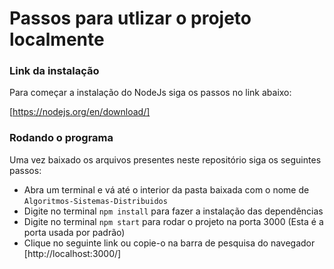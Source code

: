 # Passos para utlizar o projeto localmente

### Link da instalação

Para começar a instalação do NodeJs siga os passos no link abaixo:

[https://nodejs.org/en/download/]

### Rodando o programa

Uma vez baixado os arquivos presentes neste repositório siga os seguintes passos:
- Abra um terminal e vá até o interior da pasta baixada com o nome de `Algoritmos-Sistemas-Distribuidos`
- Digite no terminal `npm install` para fazer a instalação das dependências
- Digite no terminal `npm start` para rodar o projeto na porta 3000 (Esta é a porta usada por padrão)
- Clique no seguinte link ou copie-o na barra de pesquisa do navegador [http://localhost:3000/]
